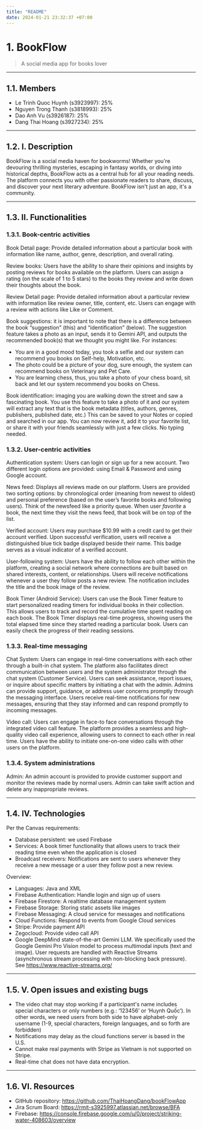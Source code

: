 ```yaml
---
title: "README"
date: 2024-01-21 23:32:37 +07:00
---
```


# 1. BookFlow

>A social media app for books lover

---

## 1.1. Members

- Le Trinh Quoc Huynh (s3923997): 25%
- Nguyen Trong Thanh (s3818993): 25%
- Dao Anh Vu (s3926187): 25%
- Dang Thai Hoang (s3927234): 25%

---

## 1.2. I. Description

BookFlow is a social media haven for bookworms! Whether you're devouring thrilling mysteries, escaping in fantasy worlds, or diving into historical depths, BookFlow acts as a central hub for all your reading needs. The platform connects you with other passionate readers to share, discuss, and discover your next literary adventure. BookFlow isn't just an app, it's a community.

---

## 1.3. II. Functionalities

### 1.3.1. Book-centric activities

Book Detail page: Provide detailed information about a particular book with information like name, author, genre, description, and overall rating.

Review books: Users have the ability to share their opinions and insights by posting reviews for books available on the platform. Users can assign a rating (on the scale of 1 to 5 stars) to the books they review and write down their thoughts about the book.

Review Detail page: Provide detailed information about a particular review with information like review owner, title, content, etc. Users can engage with a review with actions like Like or Comment.

Book suggestions: it is important to note that there is a difference between the book “suggestion” (this) and “identification” (below). The suggestion feature takes a photo as an input, sends it to Gemini API, and outputs the recommended book(s) that we thought you might like. For instances:

- You are in a good mood today, you took a selfie and our system can recommend you books on Self-help, Motivation, etc.
- The photo could be a picture of your dog, sure enough, the system can recommend books on Veterinary and Pet Care.
- You are learning chess, thus, you take a photo of your chess board, sit back and let our system recommend you books on Chess.

Book identification: imaging you are walking down the street and saw a fascinating book. You use this feature to take a photo of it and our system will extract any text that is the book metadata (titles, authors, genres, publishers, published date, etc.) This can be saved to your Notes or copied and searched in our app. You can now review it, add it to your favorite list, or share it with your friends seamlessly with just a few clicks. No typing needed.

### 1.3.2. User-centric activities

Authentication system: Users can login or sign up for a new account. Two different login options are provided: using Email & Password and using Google account.

News feed: Displays all reviews made on our platform. Users are provided two sorting options: by chronological order (meaning from newest to oldest) and personal preference (based on the user’s favorite books and following users). Think of the newsfeed like a priority queue. When user *favorite* a book, the next time they visit the news feed, that book will be on top of the list.

Verified account: Users may purchase $10.99 with a credit card to get their account verified. Upon successful verification, users will receive a distinguished blue tick badge displayed beside their name. This badge serves as a visual indicator of a verified account.

User-following system: Users have the ability to follow each other within the platform, creating a social network where connections are built based on shared interests, content, or relationships. Users will receive notifications whenever a user they follow posts a new review. The notification includes the title and the book image of the review.

Book Timer (Android Service): Users can use the Book Timer feature to start personalized reading timers for individual books in their collection. This allows users to track and record the cumulative time spent reading on each book. The Book Timer displays real-time progress, showing users the total elapsed time since they started reading a particular book. Users can easily check the progress of their reading sessions.

### 1.3.3. Real-time messaging

Chat System: Users can engage in real-time conversations with each other through a built-in chat system. The platform also facilitates direct communication between users and the system administrator through the chat system (Customer Service). Users can seek assistance, report issues, or inquire about specific matters by initiating a chat with the admin. Admins can provide support, guidance, or address user concerns promptly through the messaging interface. Users receive real-time notifications for new messages, ensuring that they stay informed and can respond promptly to incoming messages.

Video call: Users can engage in face-to face conversations through the integrated video call feature. The platform provides a seamless and high-quality video call experience, allowing users to connect to each other in real time. Users have the ability to initiate one-on-one video calls with other users on the platform.

### 1.3.4. System administrations

Admin: An admin account is provided to provide customer support and monitor the reviews made by normal users. Admin can take swift action and delete any inappropriate reviews.

---

## 1.4. IV. Technologies

Per the Canvas requirements:

- Database persistent: we used Firebase
- Services: A book timer functionality that allows users to track their reading time even when the application is closed
- Broadcast receivers: Notifications are sent to users whenever they receive a new message or a user they follow post a new review.

Overview:

- Languages: Java and XML
- Firebase Authentication: Handle login and sign up of users
- Firebase Firestore: A realtime database management system
- Firebase Storage: Storing static assets like images
- Firebase Messaging: A cloud service for messages and notifications
- Cloud Functions: Respond to events from Google Cloud services
- Stripe: Provide payment API
- Zegocloud: Provide video call API
- Google DeepMind state-of-the-art Gemini LLM. We specifically used the Google Gemini Pro Vision model to process multimodal inputs (text and image). User requests are handled with Reactive Streams (asynchronous stream processing with non-blocking back pressure). See https://www.reactive-streams.org/

---

## 1.5. V. Open issues and existing bugs

- The video chat may stop working if a participant's name includes special characters or only numbers (e.g.: ‘123456’ or ‘Huynh Quốc’). In other words, we need users from both side to have alphabet-only username (1-9, special characters, foreign languages, and so forth are forbidden)
- Notifications may delay as the cloud functions server is based in the U.S.
- Cannot make real payments with Stripe as Vietnam is not supported on Stripe.
- Real-time chat does not have data encryption.

---

## 1.6. VI. Resources

- GitHub repository: https://github.com/ThaiHoangDang/bookFlowApp
- Jira Scrum Board: https://rmit-s3925997.atlassian.net/browse/BFA
- Firebase: https://console.firebase.google.com/u/0/project/striking-water-408603/overview